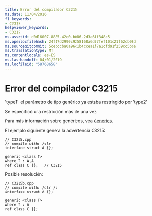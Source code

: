 ```yaml
---
title: Error del compilador C3215
ms.date: 11/04/2016
f1_keywords:
- C3215
helpviewer_keywords:
- C3215
ms.assetid: d0d16007-8885-42e0-b086-2d3a61f348c5
ms.openlocfilehash: 24f17d2990c9258168a6d37fef101c21f62cb08d
ms.sourcegitcommit: 5cecccba0a96c1b4ccea1f7a1cfd91f259cc5bde
ms.translationtype: MT
ms.contentlocale: es-ES
ms.lasthandoff: 04/01/2019
ms.locfileid: "58768658"
---
```

# <a name="compiler-error-c3215"></a>Error del compilador C3215

'type1': el parámetro de tipo genérico ya estaba restringido por 'type2'

Se especificó una restricción más de una vez.

Para más información sobre genéricos, vea [Generics](../../extensions/generics-cpp-component-extensions.md).

El ejemplo siguiente genera la advertencia C3215:

```
// C3215.cpp
// compile with: /clr
interface struct A {};

generic <class T>
where T : A,A
ref class C {};   // C3215
```

Posible resolución:

```
// C3215b.cpp
// compile with: /clr /c
interface struct A {};

generic <class T>
where T : A
ref class C {};
```